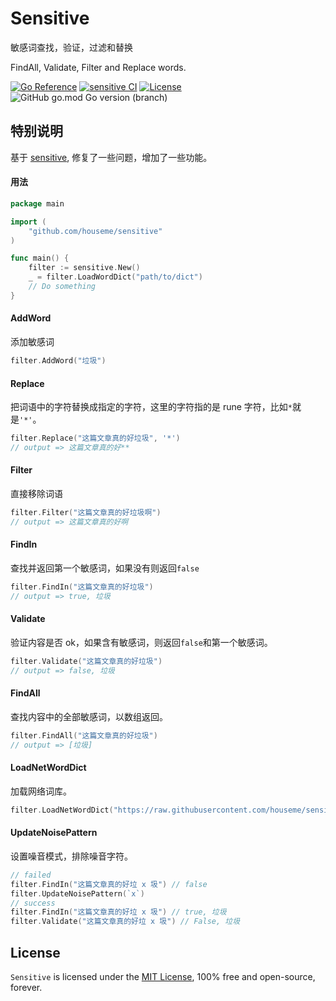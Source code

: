 # Sensitive

敏感词查找，验证，过滤和替换

FindAll, Validate, Filter and Replace words.

[![Go Reference](https://pkg.go.dev/badge/github.com/houseme/sensitive.svg)](https://pkg.go.dev/github.com/houseme/sensitive)
[![sensitive CI](https://github.com/houseme/sensitive/actions/workflows/go.yml/badge.svg)](https://github.com/houseme/sensitive/actions/workflows/go.yml)
[![License](https://img.shields.io/github/license/houseme/sensitive.svg?style=flat)](https://github.com/houseme/sensitive)
![GitHub go.mod Go version (branch)](https://img.shields.io/github/go-mod/go-version/houseme/sensitive/main)

## 特别说明

基于 [sensitive](https://github.com/importcjj/sensitive), 修复了一些问题，增加了一些功能。

#### 用法

```go
package main

import (
    "github.com/houseme/sensitive"
)

func main() {
    filter := sensitive.New()
    _ = filter.LoadWordDict("path/to/dict")
    // Do something
}
```

#### AddWord

添加敏感词

```go
filter.AddWord("垃圾")
```

#### Replace

把词语中的字符替换成指定的字符，这里的字符指的是 rune 字符，比如`*`就是`'*'`。

```go
filter.Replace("这篇文章真的好垃圾", '*')
// output => 这篇文章真的好**
```

#### Filter

直接移除词语

```go
filter.Filter("这篇文章真的好垃圾啊")
// output => 这篇文章真的好啊
```

#### FindIn

查找并返回第一个敏感词，如果没有则返回`false`

```go
filter.FindIn("这篇文章真的好垃圾")
// output => true, 垃圾
```

#### Validate

验证内容是否 ok，如果含有敏感词，则返回`false`和第一个敏感词。

```go
filter.Validate("这篇文章真的好垃圾")
// output => false, 垃圾

```

#### FindAll

查找内容中的全部敏感词，以数组返回。

```go
filter.FindAll("这篇文章真的好垃圾")
// output => [垃圾]
```

#### LoadNetWordDict

加载网络词库。

```go
filter.LoadNetWordDict("https://raw.githubusercontent.com/houseme/sensitive/main/dict/dict.txt")
```

#### UpdateNoisePattern

设置噪音模式，排除噪音字符。

```go
// failed
filter.FindIn("这篇文章真的好垃 x 圾") // false
filter.UpdateNoisePattern(`x`)
// success
filter.FindIn("这篇文章真的好垃 x 圾") // true, 垃圾
filter.Validate("这篇文章真的好垃 x 圾") // False, 垃圾
```

## License

`Sensitive` is licensed under the [MIT License](LICENSE), 100% free and open-source, forever.